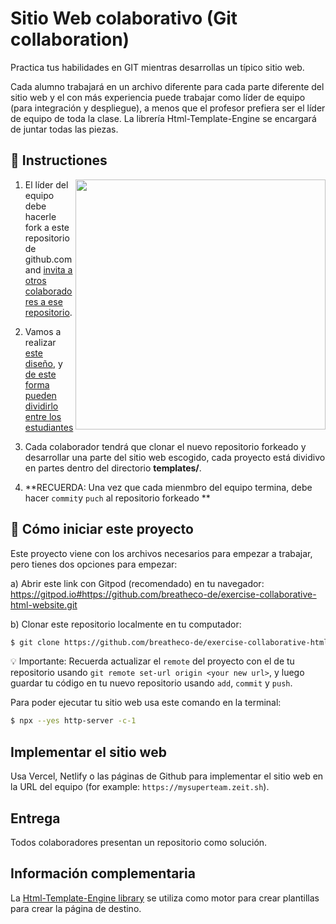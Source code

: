 # Sitio Web colaborativo (Git collaboration)

Practica tus habilidades en GIT mientras desarrollas un típico sitio web.

Cada alumno trabajará en un archivo diferente para cada parte diferente del sitio web y el con más experiencia puede trabajar como líder de equipo (para integración y despliegue), a menos que el profesor prefiera ser el líder de equipo de toda la clase. La librería Html-Template-Engine se encargará de juntar todas las piezas.


## 📝 Instructiones

<img align="right" height="400" src="https://github.com/breatheco-de/exercise-collaborative-html-website/blob/master/website1/designs/guide.jpg?raw=true" />

1. El líder del equipo debe hacerle fork a este repositorio de github.com and [invita a otros colaboradores a ese repositorio](https://github.com/breatheco-de/exercise-git-collabration/blob/master/iOBmU5zYqA.gif).

2. Vamos a realizar [este diseño](https://raw.githubusercontent.com/breatheco-de/exercise-collaborative-html-website/master/website1/designs/thumb.jpg), y [de este forma pueden dividirlo entre los estudiantes](https://github.com/breatheco-de/exercise-collaborative-html-website/blob/master/website1/designs/guide.jpg?raw=true)

3. Cada colaborador tendrá que clonar el nuevo repositorio forkeado y desarrollar una parte del sitio web escogido, cada proyecto está dividivo en partes dentro del directorio **templates/**.

4. **RECUERDA: Una vez que cada mienmbro del equipo termina, debe hacer `commit`y `puch` al repositorio forkeado **

## 🌱  Cómo iniciar este proyecto

Este proyecto viene con los archivos necesarios para empezar a trabajar, pero tienes dos opciones para empezar:

a) Abrir este link con Gitpod (recomendado) en tu navegador: https://gitpod.io#https://github.com/breatheco-de/exercise-collaborative-html-website.git

b) Clonar este repositorio localmente en tu computador:
```sh
$ git clone https://github.com/breatheco-de/exercise-collaborative-html-website.git
```

💡 Importante: Recuerda actualizar el `remote` del proyecto con el de tu repositorio usando `git remote set-url origin <your new url>`, y luego guardar tu código en tu nuevo repositorio usando `add`, `commit` y `push`.

Para poder ejecutar tu sitio web usa este comando en la terminal:

```bash
$ npx --yes http-server -c-1
```

## Implementar el sitio web

Usa Vercel, Netlify o las páginas de Github para implementar el sitio web en la URL del equipo (for example: `https://mysuperteam.zeit.sh`).

## Entrega

Todos colaboradores presentan un repositorio como solución.

## Información complementaria
La [Html-Template-Engine library](https://github.com/alesanchezr/html-template-engine) se utiliza como motor para crear plantillas para crear la página de destino.
